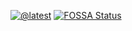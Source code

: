 [![@latest](https://img.shields.io/npm/v/gitrows.svg)](https://www.npmjs.com/package/gitrows)
[![FOSSA Status](https://app.fossa.com/api/projects/git%2Bgithub.com%2Fgitrows%2Fgitrows.svg?type=shield)](https://app.fossa.com/projects/git%2Bgithub.com%2Fgitrows%2Fgitrows?ref=badge_shield)
